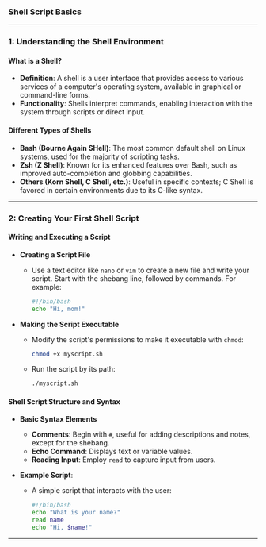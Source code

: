 ### Shell Script Basics

---

### **1: Understanding the Shell Environment**

#### **What is a Shell?**
- **Definition**: A shell is a user interface that provides access to various services of a computer's operating system, available in graphical or command-line forms.
- **Functionality**: Shells interpret commands, enabling interaction with the system through scripts or direct input.

#### **Different Types of Shells**
- **Bash (Bourne Again SHell)**: The most common default shell on Linux systems, used for the majority of scripting tasks.
- **Zsh (Z Shell)**: Known for its enhanced features over Bash, such as improved auto-completion and globbing capabilities.
- **Others (Korn Shell, C Shell, etc.)**: Useful in specific contexts; C Shell is favored in certain environments due to its C-like syntax.

---

### **2: Creating Your First Shell Script**

#### **Writing and Executing a Script**
- **Creating a Script File**
   - Use a text editor like `nano` or `vim` to create a new file and write your script. Start with the shebang line, followed by commands. For example:
     ```bash
     #!/bin/bash
     echo "Hi, mom!"
     ```

- **Making the Script Executable**
   - Modify the script's permissions to make it executable with `chmod`:
     ```bash
     chmod +x myscript.sh
     ```
   - Run the script by its path:
     ```bash
     ./myscript.sh
     ```

#### **Shell Script Structure and Syntax**
- **Basic Syntax Elements**
  - **Comments**: Begin with `#`, useful for adding descriptions and notes, except for the shebang.
  - **Echo Command**: Displays text or variable values.
  - **Reading Input**: Employ `read` to capture input from users.

- **Example Script**: 
  - A simple script that interacts with the user:
    ```bash
    #!/bin/bash
    echo "What is your name?"
    read name
    echo "Hi, $name!"
    ```

---
